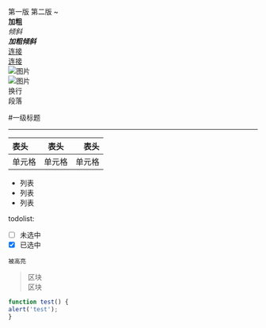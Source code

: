 第一版
第二版
\~  
**加粗**  
*倾斜*  
***加粗倾斜***  
[连接](http://www.github.com/yandou/)  
[连接][link]  
![图片](http://www.github.com/favicon.ico)  
![图片][img]  
换行  
段落

#一级标题

---

表头|表头|表头
:---|:---:|---:
单元格|单元格|单元格

- 列表
- 列表
- 列表

todolist:  

- [ ] 未选中
- [x] 已选中

`被高亮`

> 区块  
> 区块

```javascript
function test() {
alert('test');
}
```

[img]: http://www.github.com/favicon.ico
[link]: http:/www.github.com/yandou/
